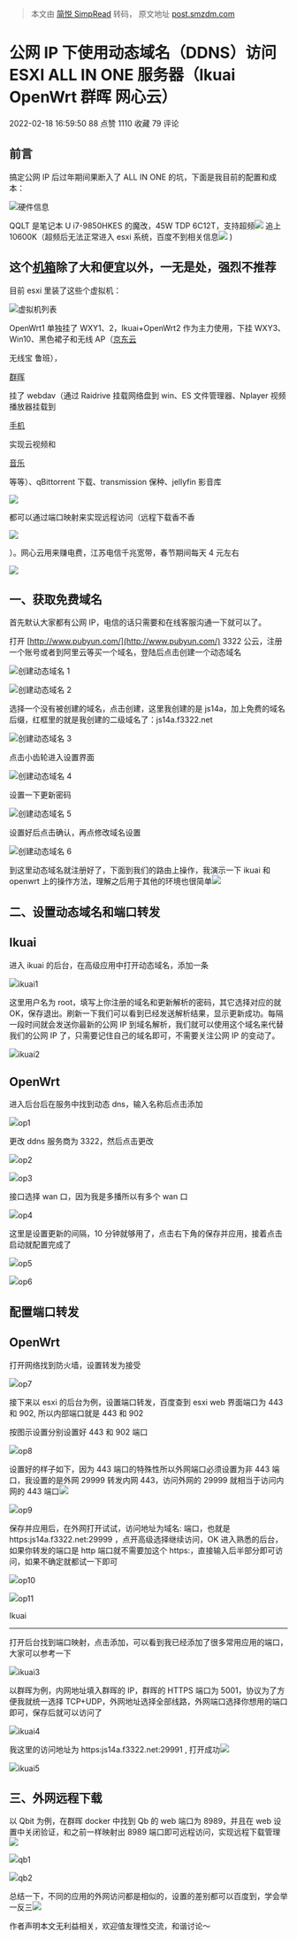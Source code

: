 > 本文由 [简悦 SimpRead](http://ksria.com/simpread/) 转码， 原文地址 [post.smzdm.com](https://post.smzdm.com/p/axlq7nwd/?send_by=3547620770&invite_code=zdm4ptnapkinv&zdm_ss=iOS_3547620770_&from=singlemessage)

公网 IP 下使用动态域名（DDNS）访问 ESXI ALL IN ONE 服务器（Ikuai OpenWrt 群晖 网心云）
===============================================================

2022-02-18 16:59:50 88 点赞 1110 收藏 79 评论

前言
--

搞定公网 IP 后过年期间果断入了 ALL IN ONE 的坑，下面是我目前的配置和成本：

[![](https://qnam.smzdm.com/202202/18/620f185cd51574951.jpg_e1080.jpg)](https://post.smzdm.com/p/axlq7nwd/pic_2/)硬件信息

QQLT 是笔记本 U i7-9850HKES 的魔改，45W TDP 6C12T，支持超频![](https://res.smzdm.com/images/emotions/68.png) 追上 10600K（超频后无法正常进入 esxi 系统，百度不到相关信息![](https://res.smzdm.com/images/emotions/78.png) )

这个[机箱](https://www.smzdm.com/fenlei/jixiang/)除了大和便宜以外，一无是处，强烈不推荐
----------------------------------------------------------------

目前 esxi 里装了这些个虚拟机：

[![](https://qnam.smzdm.com/202202/18/620f2244d17896210.png_e1080.jpg)](https://post.smzdm.com/p/axlq7nwd/pic_3/)虚拟机列表

OpenWrt1 单独挂了 WXY1、2，Ikuai+OpenWrt2 作为主力使用，下挂 WXY3、Win10、黑色裙子和无线 AP（[京东云](https://pinpai.smzdm.com/44504/)

[](https://pinpai.smzdm.com/44504/)

无线宝 鲁班），

[群晖](https://pinpai.smzdm.com/2315/)

挂了 webdav（通过 Raidrive 挂载网络盘到 win、ES 文件管理器、Nplayer 视频播放器挂载到

[手机](https://www.smzdm.com/fenlei/zhinengshouji/)

实现云视频和

[音乐](https://www.smzdm.com/fenlei/yinyue/)

等等）、qBittorrent 下载、transmission 保种、jellyfin 影音库

![](https://res.smzdm.com/images/emotions/33.png)

都可以通过端口映射来实现远程访问（远程下载香不香

![](https://res.smzdm.com/images/emotions/34.png)

）。网心云用来赚电费，江苏电信千兆宽带，春节期间每天 4 元左右

![](https://res.smzdm.com/images/emotions/43.png)

一、获取免费域名
--------

首先默认大家都有公网 IP，电信的话只需要和在线客服沟通一下就可以了。  

打开 [http://www.pubyun.com/](http://www.pubyun.com/) 3322 公云，注册一个账号或者到阿里云等买一个域名，登陆后点击创建一个动态域名

[![](https://qnam.smzdm.com/202202/18/620f268fc24706202.png_e1080.jpg)](https://post.smzdm.com/p/axlq7nwd/pic_4/)创建动态域名 1

[![](https://qnam.smzdm.com/202202/18/620f2716ee8a58066.png_e1080.jpg)](https://post.smzdm.com/p/axlq7nwd/pic_5/)创建动态域名 2

选择一个没有被创建的域名，点击创建，这里我创建的是 js14a，加上免费的域名后缀，红框里的就是我创建的二级域名了：js14a.f3322.net

[![](https://qnam.smzdm.com/202202/18/620f2808dfd925727.png_e1080.jpg)](https://post.smzdm.com/p/axlq7nwd/pic_6/)创建动态域名 3

点击小齿轮进入设置界面

[![](https://qnam.smzdm.com/202202/18/620f290dc15512161.png_e1080.jpg)](https://post.smzdm.com/p/axlq7nwd/pic_7/)创建动态域名 4

设置一下更新密码

[![](https://qnam.smzdm.com/202202/18/620f298fc75814875.png_e1080.jpg)](https://post.smzdm.com/p/axlq7nwd/pic_8/)创建动态域名 5

设置好后点击确认，再点修改域名设置  

[![](https://qnam.smzdm.com/202202/18/620f2a1db3e092273.png_e1080.jpg)](https://post.smzdm.com/p/axlq7nwd/pic_9/)创建动态域名 6

到这里动态域名就注册好了，下面到我们的路由上操作，我演示一下 ikuai 和 openwrt 上的操作方法，理解之后用于其他的环境也很简单![](https://res.smzdm.com/images/emotions/26.png)

二、设置动态域名和端口转发
-------------

Ikuai
-----

进入 ikuai 的后台，在高级应用中打开动态域名，添加一条

[![](https://qnam.smzdm.com/202202/18/620f2c29f20d08793.png_e1080.jpg)](https://post.smzdm.com/p/axlq7nwd/pic_10/)ikuai1

这里用户名为 root，填写上你注册的域名和更新解析的密码，其它选择对应的就 OK，保存退出。刷新一下我们可以看到已经发送解析结果，显示更新成功。每隔一段时间就会发送你最新的公网 IP 到域名解析，我们就可以使用这个域名来代替我们的公网 IP 了，只需要记住自己的域名即可，不需要关注公网 IP 的变动了。

[![](https://qnam.smzdm.com/202202/18/620f2cc0aeaa26953.png_e1080.jpg)](https://post.smzdm.com/p/axlq7nwd/pic_11/)ikuai2

OpenWrt
-------

进入后台后在服务中找到动态 dns，输入名称后点击添加

[![](https://qnam.smzdm.com/202202/18/620f302867da42187.png_e1080.jpg)](https://post.smzdm.com/p/axlq7nwd/pic_12/)op1

更改 ddns 服务商为 3322，然后点击更改

[![](https://qnam.smzdm.com/202202/18/620f31517104b9733.png_e1080.jpg)](https://post.smzdm.com/p/axlq7nwd/pic_13/)op2

[![](https://qnam.smzdm.com/202202/18/620f32b7537044200.png_e1080.jpg)](https://post.smzdm.com/p/axlq7nwd/pic_14/)op3

接口选择 wan 口，因为我是多播所以有多个 wan 口

[![](https://qnam.smzdm.com/202202/18/620f32cb10d8e1446.png_e1080.jpg)](https://post.smzdm.com/p/axlq7nwd/pic_15/)op4

这里是设置更新的间隔，10 分钟就够用了，点击右下角的保存并应用，接着点击启动就配置完成了

[![](https://qnam.smzdm.com/202202/18/620f33e2bdd3d7443.png_e1080.jpg)](https://post.smzdm.com/p/axlq7nwd/pic_16/)op5

[![](https://qnam.smzdm.com/202202/18/620f34509cac99506.png_e1080.jpg)](https://post.smzdm.com/p/axlq7nwd/pic_17/)op6

配置端口转发
------

OpenWrt
-------

打开网络找到防火墙，设置转发为接受  

[![](https://qnam.smzdm.com/202202/18/620f2f03eac323879.png_e1080.jpg)](https://post.smzdm.com/p/axlq7nwd/pic_18/)op7

接下来以 esxi 的后台为例，设置端口转发，百度查到 esxi web 界面端口为 443 和 902, 所以内部端口就是 443 和 902  

按图示设置分别设置好 443 和 902 端口

[![](https://qnam.smzdm.com/202202/18/620f35c3c0a6f1635.png_e1080.jpg)](https://post.smzdm.com/p/axlq7nwd/pic_19/)op8

设置好的样子如下，因为 443 端口的特殊性所以外网端口必须设置为非 443 端口，我设置的是外网 29999 转发内网 443，访问外网的 29999 就相当于访问内网的 443 端口![](https://res.smzdm.com/images/emotions/77.png)

[![](https://qnam.smzdm.com/202202/18/620f3648aba651816.png_e1080.jpg)](https://post.smzdm.com/p/axlq7nwd/pic_20/)op9

保存并应用后，在外网打开试试，访问地址为域名: 端口，也就是 https:js14a.f3322.net:29999 ，点开高级选择继续访问，OK 进入熟悉的后台，如果你转发的端口是 http 端口就不需要加这个 https:，直接输入后半部分即可访问，如果不确定就都试一下即可

[![](https://qnam.smzdm.com/202202/18/620f375bd1c8f1557.png_e1080.jpg)](https://post.smzdm.com/p/axlq7nwd/pic_21/)op10

[![](https://qnam.smzdm.com/202202/18/620f37c94dacd7182.png_e1080.jpg)](https://post.smzdm.com/p/axlq7nwd/pic_22/)op11

Ikuai  

--------

打开后台找到端口映射，点击添加，可以看到我已经添加了很多常用应用的端口，大家可以参考一下  

[![](https://qnam.smzdm.com/202202/18/620f39067b652475.png_e1080.jpg)](https://post.smzdm.com/p/axlq7nwd/pic_23/)ikuai3

以群晖为例，内网地址填入群晖的 IP，群晖的 HTTPS 端口为 5001，协议为了方便我就统一选择 TCP+UDP，外网地址选择全部线路，外网端口选择你想用的端口即可，保存后就可以访问了

[![](https://qnam.smzdm.com/202202/18/620f39a1e06223359.png_e1080.jpg)](https://post.smzdm.com/p/axlq7nwd/pic_24/)ikuai4

我这里的访问地址为 https:js14a.f3322.net:29991 , 打开成功![](https://res.smzdm.com/images/emotions/77.png)

[![](https://qnam.smzdm.com/202202/18/620f3ab46713c3609.png_e1080.jpg)](https://post.smzdm.com/p/axlq7nwd/pic_25/)ikuai5

三、外网远程下载
--------

以 Qbit 为例，在群晖 docker 中找到 Qb 的 web 端口为 8989，并且在 web 设置中关闭验证，和之前一样映射出 8989 端口即可远程访问，实现远程下载管理![](https://res.smzdm.com/images/emotions/68.png)

[![](https://qnam.smzdm.com/202202/18/620f3b54388e89064.png_e1080.jpg)](https://post.smzdm.com/p/axlq7nwd/pic_26/)qb1

[![](https://qnam.smzdm.com/202202/18/620f3b9d7b818680.png_e1080.jpg)](https://post.smzdm.com/p/axlq7nwd/pic_27/)qb2

总结一下，不同的应用的外网访问都是相似的，设置的差别都可以百度到，学会举一反三![](https://res.smzdm.com/images/emotions/45.png)

作者声明本文无利益相关，欢迎值友理性交流，和谐讨论～